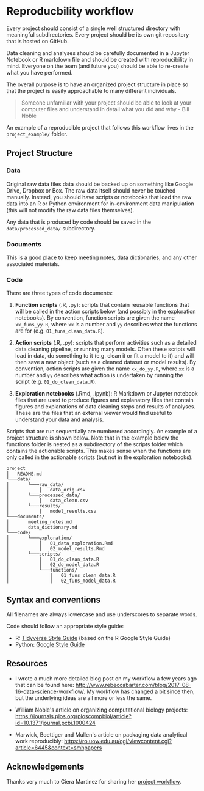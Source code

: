 # Reproducbility workflow

Every project should consist of a single well structured directory with meaningful subdirectories. Every project should be its own git repository that is hosted on GitHub.

Data cleaning and analyses should be carefully documented in a Jupyter Notebook or R markdown file and should be created with reproducibility in mind. Everyone on the team (and future you) should be able to re-create what you have performed.

The overall purpose is to have an organized project structure in place so that the project is easily approachable to many different individuals.

> Someone unfamiliar with your project should be able to look at your computer files and understand in detail what you did and why - Bill Noble

An example of a reproducible project that follows this workflow lives in the `project_example/` folder.

## Project Structure


### Data

Original raw data files data should be backed up on something like Google Drive, Dropbox or Box. The raw data itself should never be touched manually. Instead, you should have scripts or notebooks that load the raw data into an R or Python environment for in-environment data manipulation (this will not modify the raw data files themselves).

Any data that is produced by code should be saved in the `data/processed_data/` subdirectory.

### Documents

This is a good place to keep meeting notes, data dictionaries, and any other associated materials.


### Code

There are three types of code documents:

1. **Function scripts** (.R, .py): scripts that contain reusable functions that will be called in the action scripts below (and possibly in the exploration notebooks). By convention, function scripts are given the name `xx_funs_yy.R`, where `xx` is a number and `yy` describes what the functions are for (e.g. `01_funs_clean_data.R`).

1. **Action scripts** (.R, .py): scripts that perform activities such as a detailed data cleaning pipeline, or running many models. Often these scripts will load in data, do something to it (e.g. clean it or fit a model to it) and will then save a new object (such as a cleaned dataset or model results). By convention, action scripts are given the name `xx_do_yy.R`, where `xx` is a number and `yy` describes what action is undertaken by running the script (e.g. `01_do_clean_data.R`).

1. **Exploration notebooks** (.Rmd, .ipynb): R Markdown or Jupyter notebook files that are used to produce figures and explanatory files that contain figures and explanations of data cleaning steps and results of analyses. These are the files that an external viewer would find useful to understand your data and analysis.

Scripts that are run sequentially are numbered accordingly. An example of a project structure is shown below. Note that in the example below the functions folder is nested as a subdirectory of the scripts folder which contains the actionable scripts. This makes sense when the functions are only called in the actionable scripts (but not in the exploration notebooks).


```
project
│   README.md
└───data/
│       └───raw_data/
│           │   data_orig.csv
│       └───processed_data/
│           │   data_clean.csv
│       └───results/
│           │   model_results.csv
└───documents/
│       meeting_notes.md
│       data_dictionary.md
└───code/
│       └───exploration/
│           │   01_data_exploration.Rmd
│           │   02_model_results.Rmd
│       └───scripts/
│           │   01_do_clean_data.R
│           │   02_do_model_data.R
│           └───functions/
│               │   01_funs_clean_data.R
│               │   02_funs_model_data.R

```

## Syntax and conventions

All filenames are always lowercase and use underscores to separate words.

Code should follow an appropriate style guide:

- R: [Tidyverse Style Guide](https://style.tidyverse.org/) (based on the R Google Style Guide)
- Python: [Google Style Guide](https://google.github.io/styleguide/pyguide.html)


## Resources

- I wrote a much more detailed blog post on my workflow a few years ago that can be found here: http://www.rebeccabarter.com/blog/2017-08-16-data-science-workflow/. My workflow has changed a bit since then, but the underlying ideas are all more or less the same.

- William Noble's article on organizing computational biology projects: https://journals.plos.org/ploscompbiol/article?id=10.1371/journal.pcbi.1000424

- Marwick, Boettiger and Mullen's article on packaging data analytical work reproducibly: https://ro.uow.edu.au/cgi/viewcontent.cgi?article=6445&context=smhpapers

## Acknowledgements

Thanks very much to Ciera Martinez for sharing her [project workflow](https://github.com/DiscoveryDNA/team_neural_network/blob/master/data_managment.md).
